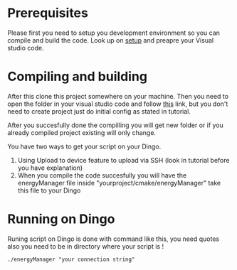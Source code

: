 # Prerequisites
Please first you need to setup you development environment so you can compile and build the code. 
Look up on [setup](https://docs.microsoft.com/en-us/azure/iot-edge/how-to-vs-code-develop-module) and preapre your Visual studio code.

# Compiling and building
After this clone this project somewhere on your machine. 
Then you need to open the folder in your visual studio code and follow [this](https://github.com/Microsoft/vscode-iot-workbench/blob/master/docs/embedded-linux/embedded-linux-get-started.md) link, but you don't need to create project just do initial config as stated in tutorial.

After you succesfully done the compilling you will get new folder or if you already compiled project existing will only change.

You have two ways to get your script on your Dingo.

1. Using Upload to device feature to upload via SSH (look in tutorial before you have explanation)
2. When you compile the code succesfully you will have the energyManager file inside "yourproject/cmake/energyManager" take this file to your Dingo 


# Running on Dingo
Runing script on Dingo is done with command like this, you need quotes also you need to be in directory where your script is !

`./energyManager "your connection string"`
